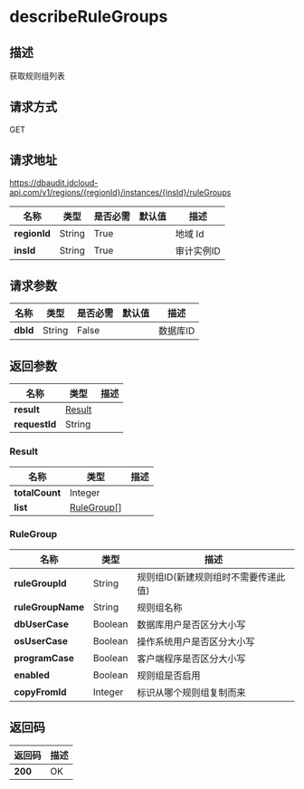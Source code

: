 # describeRuleGroups


## 描述
获取规则组列表

## 请求方式
GET

## 请求地址
https://dbaudit.jdcloud-api.com/v1/regions/{regionId}/instances/{insId}/ruleGroups

|名称|类型|是否必需|默认值|描述|
|---|---|---|---|---|
|**regionId**|String|True| |地域 Id|
|**insId**|String|True| |审计实例ID|

## 请求参数
|名称|类型|是否必需|默认值|描述|
|---|---|---|---|---|
|**dbId**|String|False| |数据库ID|


## 返回参数
|名称|类型|描述|
|---|---|---|
|**result**|[Result](describerulegroups#result)| |
|**requestId**|String| |

### <div id="result">Result</div>
|名称|类型|描述|
|---|---|---|
|**totalCount**|Integer| |
|**list**|[RuleGroup[]](describerulegroups#rulegroup)| |
### <div id="rulegroup">RuleGroup</div>
|名称|类型|描述|
|---|---|---|
|**ruleGroupId**|String|规则组ID(新建规则组时不需要传递此值)|
|**ruleGroupName**|String|规则组名称|
|**dbUserCase**|Boolean|数据库用户是否区分大小写|
|**osUserCase**|Boolean|操作系统用户是否区分大小写|
|**programCase**|Boolean|客户端程序是否区分大小写|
|**enabled**|Boolean|规则组是否启用|
|**copyFromId**|Integer|标识从哪个规则组复制而来|

## 返回码
|返回码|描述|
|---|---|
|**200**|OK|

